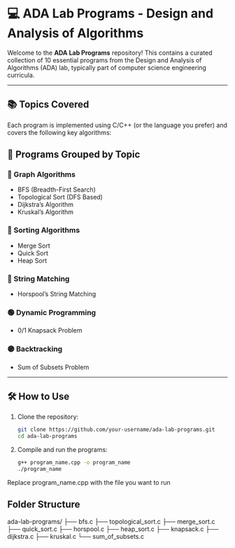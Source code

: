 # 💻 ADA Lab Programs - Design and Analysis of Algorithms

Welcome to the **ADA Lab Programs** repository! This contains a curated collection of 10 essential programs from the Design and Analysis of Algorithms (ADA) lab, typically part of computer science engineering curricula.

---

## 📚 Topics Covered

Each program is implemented using C/C++ (or the language you prefer) and covers the following key algorithms:


## 📘 Programs Grouped by Topic

### 🔷 Graph Algorithms
- BFS (Breadth-First Search)  
- Topological Sort (DFS Based)  
- Dijkstra’s Algorithm  
- Kruskal’s Algorithm  

### 🔶 Sorting Algorithms
- Merge Sort  
- Quick Sort  
- Heap Sort  

### 🔴 String Matching
- Horspool’s String Matching  

### 🟢 Dynamic Programming
- 0/1 Knapsack Problem  

### 🟣 Backtracking
- Sum of Subsets Problem  

---

## 🛠 How to Use

1. Clone the repository:
   ```bash
   git clone https://github.com/your-username/ada-lab-programs.git
   cd ada-lab-programs  
   
2. Compile and run the programs:
   ```bash
   g++ program_name.cpp -o program_name
   ./program_name
  Replace program_name.cpp with the file you want to run

## Folder Structure
ada-lab-programs/
├── bfs.c
├── topological_sort.c
├── merge_sort.c
├── quick_sort.c
├── horspool.c
├── heap_sort.c
├── knapsack.c
├── dijkstra.c
├── kruskal.c
└── sum_of_subsets.c
